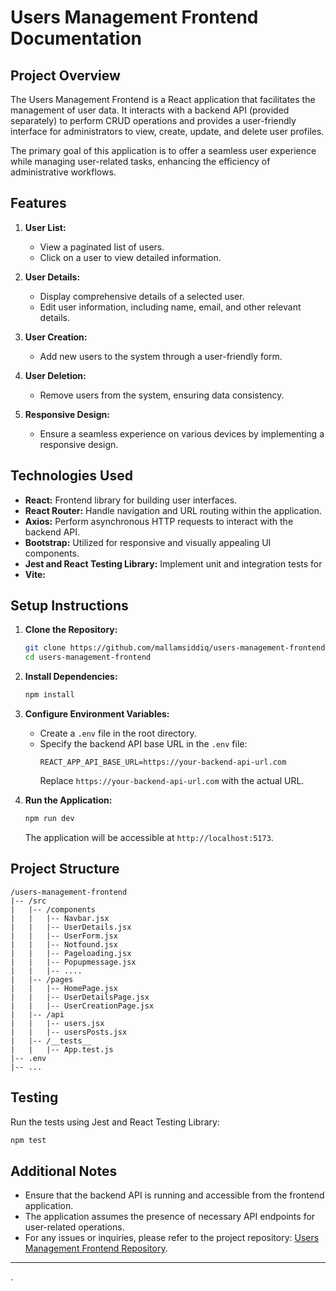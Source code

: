 

# Users Management Frontend Documentation

## Project Overview

The Users Management Frontend is a React application that facilitates the management of user data. It interacts with a backend API (provided separately) to perform CRUD operations and provides a user-friendly interface for administrators to view, create, update, and delete user profiles.

The primary goal of this application is to offer a seamless user experience while managing user-related tasks, enhancing the efficiency of administrative workflows.

## Features

1. **User List:**
   - View a paginated list of users.
   - Click on a user to view detailed information.

2. **User Details:**
   - Display comprehensive details of a selected user.
   - Edit user information, including name, email, and other relevant details.

3. **User Creation:**
   - Add new users to the system through a user-friendly form.

4. **User Deletion:**
   - Remove users from the system, ensuring data consistency.

5. **Responsive Design:**
   - Ensure a seamless experience on various devices by implementing a responsive design.

## Technologies Used

- **React:** Frontend library for building user interfaces.
- **React Router:** Handle navigation and URL routing within the application.
- **Axios:** Perform asynchronous HTTP requests to interact with the backend API.
- **Bootstrap:** Utilized for responsive and visually appealing UI components.
- **Jest and React Testing Library:** Implement unit and integration tests for 
- **Vite:** 

## Setup Instructions

1. **Clone the Repository:**
   ```bash
   git clone https://github.com/mallamsiddiq/users-management-frontend.git
   cd users-management-frontend
   ```

2. **Install Dependencies:**
   ```bash
   npm install
   ```

3. **Configure Environment Variables:**
   - Create a `.env` file in the root directory.
   - Specify the backend API base URL in the `.env` file:
     ```env
     REACT_APP_API_BASE_URL=https://your-backend-api-url.com
     ```
     Replace `https://your-backend-api-url.com` with the actual URL.

4. **Run the Application:**
   ```bash
   npm run dev
   ```
   The application will be accessible at `http://localhost:5173`.

## Project Structure

```
/users-management-frontend
|-- /src
|   |-- /components
|   |   |-- Navbar.jsx
|   |   |-- UserDetails.jsx
|   |   |-- UserForm.jsx
|   |   |-- Notfound.jsx
|   |   |-- Pageloading.jsx
|   |   |-- Popupmessage.jsx
|   |   |-- ....
|   |-- /pages
|   |   |-- HomePage.jsx
|   |   |-- UserDetailsPage.jsx
|   |   |-- UserCreationPage.jsx
|   |-- /api
|   |   |-- users.jsx
|   |   |-- usersPosts.jsx
|   |-- /__tests__
|   |   |-- App.test.js
|-- .env
|-- ...
```

## Testing

Run the tests using Jest and React Testing Library:

```bash
npm test
```

## Additional Notes

- Ensure that the backend API is running and accessible from the frontend application.
- The application assumes the presence of necessary API endpoints for user-related operations.
- For any issues or inquiries, please refer to the project repository: [Users Management Frontend Repository](https://github.com/mallamsiddiq/users-management-frontend).

---
.